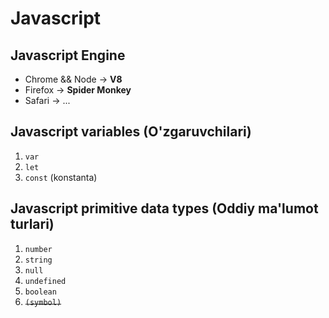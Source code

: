 # Javascript

## Javascript Engine
- Chrome && Node -> __V8__
- Firefox -> __Spider Monkey__
- Safari -> ...

## Javascript variables (O'zgaruvchilari)

1. `var`
2. `let`
3. `const` (konstanta)

## Javascript primitive data types (Oddiy ma'lumot turlari)

1. `number`
2. `string`
3. `null`
4. `undefined`
5. `boolean`
6. ~~`(symbol)`~~
